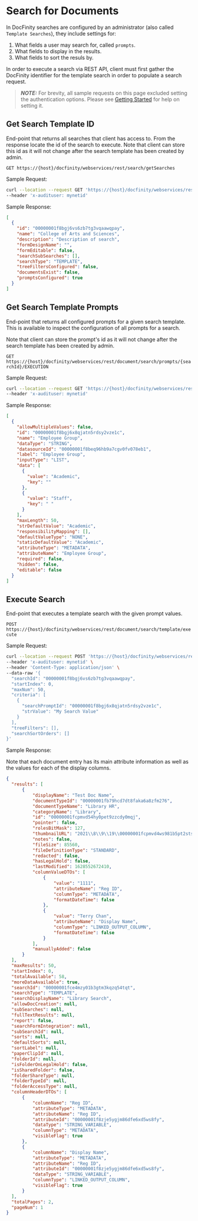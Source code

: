 # Search for Documents

In DocFinity searches are configured by an administrator (also called `Template Searches`), they include settings for:

1. What fields a user may search for, called `prompts`.
1. What fields to display in the results.
1. What fields to sort the resuls by.

In order to execute a search via REST API, client must first gather the DocFinity identifier for the template search in order to populate a search request.
> **_NOTE:_** For brevity, all sample requests on this page excluded setting the authentication options.
> Please see [Getting Started](/docs/getting-started.md) for help on setting it.

## Get Search Template ID

End-point that returns all searches that client has access to. From the response locate the id of the search to execute. Note that client can store this id as it will not change after the search template has been created by admin.

`GET https://{host}/docfinity/webservices/rest/search/getSearches`

Sample Request:
```bash
curl --location --request GET 'https://{host}/docfinity/webservices/rest/search/getSearches' \
--header 'x-audituser: mynetid'
```

Sample Response:

```json
[
  {
    "id": "00000001f8bgj6vs6zb7tg3vqaawqpay",
    "name": "College of Arts and Sciences",
    "description": "Description of search",
    "formDesignName": "",
    "formEditable": false,
    "searchSubSearches": [],
    "searchType": "TEMPLATE",
    "treeFiltersConfigured": false,
    "documentsExist": false,
    "promptsConfigured": true
  }
]
```

## Get Search Template Prompts

End-point that returns all configured prompts for a given search template. This is available to inspect the configuration of all prompts for a search. 

Note that client can store the prompt's id as it will not change after the search template has been created by admin.

`GET https://{host}/docfinity/webservices/rest/document/search/prompts/{searchId}/EXECUTION`

Sample Request:
```bash
curl --location --request GET 'https://{host}/docfinity/webservices/rest/document/search/prompts/00000001f8bgj6vs6zb7tg3vqaawqpay/EXECUTION' \
--header 'x-audituser: mynetid' 
```

Sample Response:

```json
[
  {
    "allowMultipleValues": false,
    "id": "00000001f8bgj6x8qjatn5rdsy2vze1c",
    "name": "Employee Group",
    "dataType": "STRING",
    "datasourceId": "00000001f8beq96hb9a7cgv0fv078eb1",
    "label": "Employee Group",
    "inputType": "LIST",
    "data": [
      {
        "value": "Academic",
        "key": ""
      },
      {
        "value": "Staff",
        "key": " "
      }
    ],
    "maxLength": 50,
    "strDefaultValue": "Academic",
    "responsibilityMapping": [],
    "defaultValueType": "NONE",
    "staticDefaultValue": "Academic",
    "attributeType": "METADATA",
    "attributeName": "Employee Group",
    "required": false,
    "hidden": false,
    "editable": false
  }
]
```


## Execute Search

End-point that executes a template search with the given prompt values.

`POST https://{host}/docfinity/webservices/rest/document/search/template/execute`

Sample Request:

```bash
curl --location --request POST 'https://{host}/docfinity/webservices/rest/document/search/template/execute' \
--header 'x-audituser: mynetid' \
--header 'Content-Type: application/json' \
--data-raw '{
  "searchId": "00000001f8bgj6vs6zb7tg3vqaawqpay",
  "startIndex": 0,
  "maxNum": 50,
  "criteria": [
    {
      "searchPromptId": "00000001f8bgj6x8qjatn5rdsy2vze1c",
      "strValue": "My Search Value"
    }
  ],
  "treeFilters": [],
  "searchSortOrders": []
}'
```

Sample Response:

Note that each document entry has its main attribute information as well as the values for each of the display columns.

```json
{
  "results": [
      {
          "displayName": "Test Doc Name",
          "documentTypeId": "00000001fb79hcd7dt8faka6a8zfm276",
          "documentTypeName": "Library HR",
          "categoryName": "Library",
          "id": "00000001fcpmvd54hy0pet9zzcdy0mqj",
          "pointer": false,
          "rolesBitMask": 127,
          "thumbnailURL": "2021\\8\\9\\19\\00000001fcpmvd4ws981b5pt2stshgvt\\456.pdf",
          "notes": false,
          "fileSize": 85560,
          "fileDefinitionType": "STANDARD",
          "redacted": false,
          "hasLegalHold": false,
          "lastModified": 1628552672410,
          "columnValueDTOs": [
              {
                  "value": "1111",
                  "attributeName": "Reg ID",
                  "columnType": "METADATA",
                  "formatDateTime": false
              },
              {
                  "value": "Terry Chan",
                  "attributeName": "Display Name",
                  "columnType": "LINKED_OUTPUT_COLUMN",
                  "formatDateTime": false
              }
          ],
          "manuallyAdded": false
      }
  ],
  "maxResults": 50,
  "startIndex": 0,
  "totalAvailable": 58,
  "moreDataAvailable": true,
  "searchId": "00000001fce4mzy01b3gtm3kqzq54tqt",
  "searchType": "TEMPLATE",
  "searchDisplayName": "Library Search",
  "allowDocCreation": null,
  "subSearches": null,
  "fullTextResults": null,
  "report": false,
  "searchFormIntegration": null,
  "subSearchId": null,
  "sorts": null,
  "defaultSorts": null,
  "sortLabel": null,
  "paperClipId": null,
  "folderId": null,
  "isFolderOnLegalHold": false,
  "isSharedFolder": false,
  "folderShareType": null,
  "folderTypeId": null,
  "folderAccessType": null,
  "columnHeaderDTOs": [
      {
          "columnName": "Reg ID",
          "attributeType": "METADATA",
          "attributeName": "Reg ID",
          "attributeId": "00000001f8zje5ygjm86dfe6xd5ws8fy",
          "dataType": "STRING_VARIABLE",
          "columnType": "METADATA",
          "visibleFlag": true
      },
      {
          "columnName": "Display Name",
          "attributeType": "METADATA",
          "attributeName": "Reg ID",
          "attributeId": "00000001f8zje5ygjm86dfe6xd5ws8fy",
          "dataType": "STRING_VARIABLE",
          "columnType": "LINKED_OUTPUT_COLUMN",
          "visibleFlag": true
      }
  ],
  "totalPages": 2,
  "pageNum": 1
}
```
